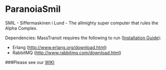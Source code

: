 # ParanoiaSmil
SMIL - Siffermaskinen i Lund - The allmighty super computer that rules the Alpha Complex.

Dependencies:
MassTransit requires the following to run ([Installation Guide](http://looselycoupledlabs.com/2014/06/masstransit-publish-subscribe-example/)):
- Erlang (http://www.erlang.org/download.html)
- RabbitMQ (http://www.rabbitmq.com/download.html)

###Please see our [WIKI](https://github.com/Heimonen/ParanoiaSmil/wiki)

